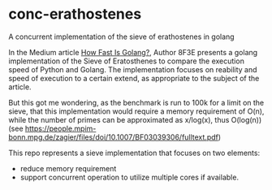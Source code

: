 # conc-erathostenes
A concurrent implementation of the sieve of erathostenes in golang

In the Medium article [How Fast Is Golang?](https://medium.com/swlh/how-fast-is-golang-135c658205eb), 
Author 8F3E presents a golang implementation of the Sieve of Eratosthenes to compare the execution 
speed of Python and Golang. The implementation focuses on reability and speed of execution to a 
certain extend, as appropriate to the subject of the article.

But this got me wondering, as the benchmark is run to 100k for a limit on the sieve, that this implementation
would require a memory requirement of O(n), while the number of primes can be approximated as x/log(x), 
thus O(log(n)) (see https://people.mpim-bonn.mpg.de/zagier/files/doi/10.1007/BF03039306/fulltext.pdf)

This repo represents a sieve implementation that focuses on two elements:

* reduce memory requirement
* support concurrent operation to utilize multiple cores if available.
